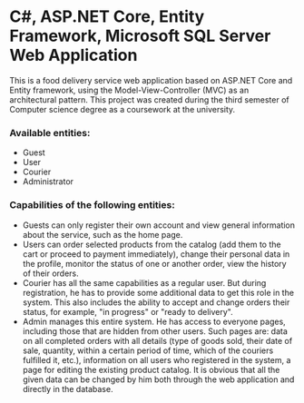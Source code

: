 # C#, ASP.NET Core, Entity Framework, Microsoft SQL Server Web Application
This is a food delivery service web application based on ASP.NET Core and Entity framework, using the Model-View-Controller (MVC) as an architectural pattern.
This project was created during the third semester of Computer science degree as a coursework at the university. 

### Available entities:
- Guest
- User
- Courier
- Administrator

### Capabilities of the following entities:
- Guests can only register their own account and view general information about the service, such as the home page.
- Users can order selected products from the catalog (add them to the cart or proceed to payment immediately), change their personal data in the profile, monitor the status of one or another order, view the history of their orders.
- Courier has all the same capabilities as a regular user. But during registration, he has to provide some additional data to get this role in the system. This also includes the ability to accept and change orders their status, for example, "in progress" or "ready to delivery".
- Admin manages this entire system. He has access to everyone
pages, including those that are hidden from other users. Such pages are: data on all completed orders with all details (type of goods sold, their date of sale, quantity, within a certain period of time, which of the couriers fulfilled it, etc.), information on all users who registered in the system, a page for editing the existing product catalog. It is obvious that all the given data can be changed by him both through the web application and directly in the database.
